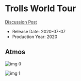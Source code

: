 # Trolls World Tour

[Discussion Post](https://www.avsforum.com/threads/bass-eq-for-filtered-movies.2995212/post-59864990)

* Release Date: 2020-07-07
* Production Year: 2020

## Atmos

![img 0](https://i.imgur.com/xcqVU01.jpg)

![img 1](https://i.imgur.com/pwtZVel.png)

